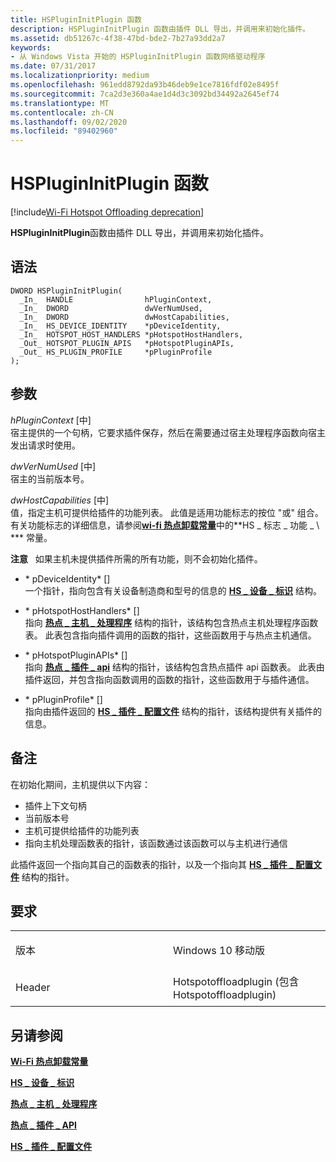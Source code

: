 ```yaml
---
title: HSPluginInitPlugin 函数
description: HSPluginInitPlugin 函数由插件 DLL 导出，并调用来初始化插件。
ms.assetid: db51267c-4f38-47bd-bde2-7b27a93dd2a7
keywords:
- 从 Windows Vista 开始的 HSPluginInitPlugin 函数网络驱动程序
ms.date: 07/31/2017
ms.localizationpriority: medium
ms.openlocfilehash: 961edd8792da93b46deb9e1ce7816fdf02e8495f
ms.sourcegitcommit: 7ca2d3e360a4ae1d4d3c3092bd34492a2645ef74
ms.translationtype: MT
ms.contentlocale: zh-CN
ms.lasthandoff: 09/02/2020
ms.locfileid: "89402960"
---
```

# <a name="hsplugininitplugin-function"></a>HSPluginInitPlugin 函数

[!include[Wi-Fi Hotspot Offloading deprecation](../includes/wi-fi-hotspot-offloading-deprecation.md)]


**HSPluginInitPlugin**函数由插件 DLL 导出，并调用来初始化插件。

<a name="syntax"></a>语法
------

```ManagedCPlusPlus
DWORD HSPluginInitPlugin(
  _In_  HANDLE                hPluginContext,
  _In_  DWORD                 dwVerNumUsed,
  _In_  DWORD                 dwHostCapabilities,
  _In_  HS_DEVICE_IDENTITY    *pDeviceIdentity,
  _In_  HOTSPOT_HOST_HANDLERS *pHotspotHostHandlers,
  _Out_ HOTSPOT_PLUGIN_APIS   *pHotspotPluginAPIs,
  _Out_ HS_PLUGIN_PROFILE     *pPluginProfile
);
```

<a name="parameters"></a>参数
----------

*hPluginContext* \[中\]  
宿主提供的一个句柄，它要求插件保存，然后在需要通过宿主处理程序函数向宿主发出请求时使用。

*dwVerNumUsed* \[中\]  
宿主的当前版本号。

*dwHostCapabilities* \[中\]  
值，指定主机可提供给插件的功能列表。 此值是适用功能标志的按位 "或" 组合。 有关功能标志的详细信息，请参阅[**wi-fi 热点卸载常量**](wi-fi-hotspot-offloading-constants.md)中的**HS \_ 标志 \_ 功能 \_ \\ *** 常量。

**注意**   如果主机未提供插件所需的所有功能，则不会初始化插件。

 

* \* pDeviceIdentity* \[\]  
一个指针，指向包含有关设备制造商和型号的信息的 [**HS \_ 设备 \_ 标识**](hs-device-identity.md) 结构。

* \* pHotspotHostHandlers* \[\]  
指向 [**热点 \_ 主机 \_ 处理程序**](hotspot-host-handlers.md) 结构的指针，该结构包含热点主机处理程序函数表。 此表包含指向插件调用的函数的指针，这些函数用于与热点主机通信。

* \* pHotspotPluginAPIs* \[\]  
指向 [**热点 \_ 插件 \_ api**](hotspot-plugin-apis.md) 结构的指针，该结构包含热点插件 api 函数表。 此表由插件返回，并包含指向函数调用的函数的指针，这些函数用于与插件通信。

* \* pPluginProfile* \[\]  
指向由插件返回的 [**HS \_ 插件 \_ 配置文件**](hs-plugin-profile.md) 结构的指针，该结构提供有关插件的信息。

<a name="remarks"></a>备注
-------

在初始化期间，主机提供以下内容：

-   插件上下文句柄
-   当前版本号
-   主机可提供给插件的功能列表
-   指向主机处理函数表的指针，该函数通过该函数可以与主机进行通信

此插件返回一个指向其自己的函数表的指针，以及一个指向其 [**HS \_ 插件 \_ 配置文件**](hs-plugin-profile.md) 结构的指针。

<a name="requirements"></a>要求
------------

<table>
<colgroup>
<col width="50%" />
<col width="50%" />
</colgroup>
<tbody>
<tr class="odd">
<td><p>版本</p></td>
<td><p>Windows 10 移动版</p></td>
</tr>
<tr class="even">
<td><p>Header</p></td>
<td>Hotspotoffloadplugin (包含 Hotspotoffloadplugin) </td>
</tr>
</tbody>
</table>

## <a name="see-also"></a>另请参阅


[**Wi-Fi 热点卸载常量**](wi-fi-hotspot-offloading-constants.md)

[**HS \_ 设备 \_ 标识**](hs-device-identity.md)

[**热点 \_ 主机 \_ 处理程序**](hotspot-host-handlers.md)

[**热点 \_ 插件 \_ API**](hotspot-plugin-apis.md)

[**HS \_ 插件 \_ 配置文件**](hs-plugin-profile.md)

 

 




